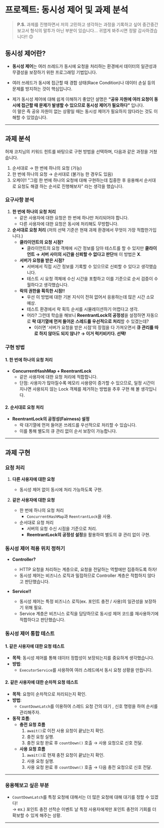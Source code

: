 # 프로젝트: 동시성 제어 및 과제 분석
> **P.S.** 과제를 진행하면서 저의 고민하고 생각하는 과정을 기록하고 싶어 중간중간 보고서 형식의 말투가 아닌 부분이 있습니다... 귀엽게 봐주시면 정말 감사하겠습니다!! 😊
## 동시성 제어란?
- **동시성 제어**는 여러 쓰레드가 동시에 요청을 처리하는 환경에서 데이터의 일관성과 무결성을 보장하기 위한 프로그래밍 기법입니다.


- 여러 쓰레드가 동시에 접근할 때 경합 상태(Race Condition)나 데이터 손실 등의 문제를 방지하는 것이 핵심입니다.


- 제가 동시성 제어에 대해 쉽게 이해하기 좋았던 설명은 **“공유 자원에 여러 요청이 동시에 접근할 때 문제가 발생할 수 있으므로 동시성 제어가 필요하다”** 입니다.  
이 말은 즉 공유 자원이 없는 상황일 때는 동시성 제어가 필요하지 않다라는 것도 이해할 수 있었습니다. 
---

## 과제 분석

허재 코치님의 키워드 힌트를 바탕으로 구현 방법을 선택하며, 다음과 같은 과정을 거쳤습니다.
1. 순서대로 → 한 번에 하나의 요청 (가능)
2. 한 번에 하나의 요청 → 순서대로 (불가능 한 경우도 있음)
3. 오케이!! "그럼 한 번에 하나의 요청에 대해 구현하는데 집중한 후 응용해서 순서대로 요청도 해결 하는 순서로 진행해보자" 라는 생각을 했습니다.
### 요구사항 분석
1. **한 번에 하나의 요청 처리**
    - 같은 사용자에 대한 요청은 한 번에 하나만 처리되어야 합니다.
    - 다른 사용자에 대한 요청은 동시에 처리해도 무방합니다.
2. **순서대로 요청 처리** (저의 선택 기준은 현재 과제 환경에서 무엇이 가장 적합한가입니다.)
   - **클라이언트의 요청 시점?**
       - 클라이언트의 요청 객체에 시간 정보를 담아 테스트를 할 수 있지만 **클라이언트 → 서버 사이의 시간을 신뢰할 수 없다고 판단**해 이 방법은 **X**.
    - **서버가 요청을 받은 시점?**
       - 서버에서 직접 시간 정보를 기록할 수 있으므로 신뢰할 수 있다고 생각헸습니다.
       - 테스트 시 요청 객체에 수신 시간을 포함하고 이를 기준으로 순서 검증이 수월하다고 생각했습니다.
   - **락의 권한을 획득한 시점!!**
       - 우선 이 방법에 대한 기본 지식이 전혀 없어서 응용하는데 많은 시간 소모 예상.
       - 테스트 환경에서 락 획득 순서를 시뮬레이션하기 어렵다고 생각.
       - 어라? 그런데 학습을 해보니 **ReentrantLock의 공정성**을 설정하면 자동으로 **락 대기열에 먼저 들어온 스레드를 우선적으로 처리**할 수 있겠는데?
         - 이러면 '서버가 요청을 받은 시점'의 장점을 다 가져오면서 **큐 관리를 따로 하지 않아도 되지 않나? → 이거 럭키비키다. 선택!**
### 구현 방법

#### 1. 한 번에 하나의 요청 처리
- **ConcurrentHashMap + ReentrantLock**
    - 같은 사용자에 대한 요청 처리에 적합합니다.
    - 단점: 사용자가 많아질수록 메모리 사용량이 증가할 수 있으므로, 일정 시간이 지나면 사용되지 않는 Lock 객체를 제거하는 방법을 추후 구현 해 볼 생각입니다.

#### 2. 순서대로 요청 처리
- **ReentrantLock의 공정성(Fairness) 설정**
    - 락 대기열에 먼저 들어온 쓰레드를 우선적으로 처리할 수 있습니다.
    - 이를 통해 별도의 큐 관리 없이 순서 보장이 가능합니다.

---

## 과제 구현

### 요청 처리
1. **다른 사용자에 대한 요청**
    - 동시성 제어 없이 동시에 처리 가능하도록 구현.

2. **같은 사용자에 대한 요청**
    - 한 번에 하나의 요청 처리
        - `ConcurrentHashMap`과 `ReentrantLock`을 사용.
    - 순서대로 요청 처리
        - 서버의 요청 수신 시점을 기준으로 처리.
        - **ReentrantLock의 공정성 설정**을 활용하여 별도의 큐 관리 없이 구현.

### 동시성 제어 적용 위치 정하기
- **Controller?**
    - HTTP 요청을 처리하는 계층으로, 요청을 전달하는 역할에만 집중하도록 하자!
    - 동시성 제어는 비즈니스 로직과 밀접하므로 Controller 계층은 적합하지 않다고 판단했습니다.

- **Service!!**
    - 동시성 제어는 특정 비즈니스 로직(ex. 포인트 충전 / 사용)의 일관성을 보장하기 위해 필요.
    - Service 계층은 비즈니스 로직을 담당하므로 동시성 제어 코드를 재사용하기에 적합하다고 판단했습니다.

### 동시성 제어 통합 테스트

#### 1. 같은 사용자에 대한 요청 테스트
- **목적**: 동시성 제어를 통해 데이터 정합성이 보장되는지를 중요하게 생각했습니다.
- **방법**:
    - `ExecutorService`를 사용하여 여러 스레드에서 동시 요청 상황을 만듭니다.

#### 2. 같은 사용자에 대한 순차적 요청 테스트
- **목적**: 요청이 순차적으로 처리되는지 확인.
- **방법**:
    - `CountDownLatch`를 이용하여 스레드 요청 간의 대기 , 신호 명령을 하여 순서를 관리해주자.
- **동작 흐름**:
  - **충전 요청 흐름**
    1. `await()`로 이전 사용 요청이 끝났는지 확인.
    2. 충전 요청 실행.
    3. 충전 요청 완료 후 `countDown()` 호출 → 사용 요청으로 신호 전달.
  - **사용 요청 흐름**
      1. `await()`로 현재 충전 요청이 끝났는지 확인.
      2. 사용 요청 실행.
      3. 사용 요청 완료 후 `countDown()` 호출 → 다음 충전 요청으로 신호 전달.   
---

### 응용해보고 싶은 부분
- `CountDownLatch`를 특정 요청에 대해서는 더 많은 요청에 대해 대기를 정할 수 있겠다!  
→ ex.) 포인트 충전 선착순 이벤트 날 특정 사용자에게만 포인트 충전의 기회를 더 확보할 수 있게 해주는 상황.

---
